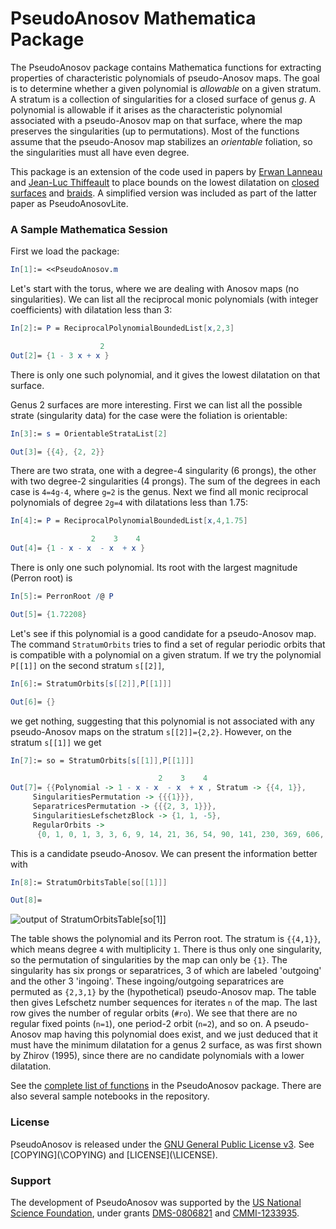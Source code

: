 # PseudoAnosov Mathematica Package

The PseudoAnosov package contains Mathematica functions for extracting
properties of characteristic polynomials of pseudo-Anosov maps.  The
goal is to determine whether a given polynomial is *allowable* on a
given stratum.  A stratum is a collection of singularities for a
closed surface of genus *g*.  A polynomial is allowable if it arises
as the characteristic polynomial associated with a pseudo-Anosov map
on that surface, where the map preserves the singularities (up to
permutations).  Most of the functions assume that the pseudo-Anosov
map stabilizes an *orientable* foliation, so the singularities must
all have even degree.

This package is an extension of the code used in papers by [Erwan
Lanneau][1] and [Jean-Luc Thiffeault][2] to place bounds on the lowest
dilatation on [closed surfaces][3] and [braids][4].  A simplified
version was included as part of the latter paper as PseudoAnosovLite.

### A Sample Mathematica Session

First we load the package:
```mathematica
In[1]:= <<PseudoAnosov.m
```
Let's start with the torus, where we are dealing with Anosov maps (no singularities).  We can list all the reciprocal monic polynomials (with integer coefficients) with dilatation less than 3:
```mathematica
In[2]:= P = ReciprocalPolynomialBoundedList[x,2,3]

                    2
Out[2]= {1 - 3 x + x }
```
There is only one such polynomial, and it gives the lowest dilatation on that surface.

Genus 2 surfaces are more interesting.  First we can list all the possible strate (singularity data) for the case were the foliation is orientable:
```mathematica
In[3]:= s = OrientableStrataList[2]

Out[3]= {{4}, {2, 2}}
```
There are two strata, one with a degree-4 singularity (6 prongs), the other with two degree-2 singularities (4 prongs).  The sum of the degrees in each case is `4=4g-4`, where `g=2` is the genus.  Next we find all monic reciprocal polynomials of degree `2g=4` with dilatations less than 1.75:
```mathematica
In[4]:= P = ReciprocalPolynomialBoundedList[x,4,1.75]

                  2    3    4
Out[4]= {1 - x - x  - x  + x }
```
There is only one such polynomial.  Its root with the largest magnitude (Perron root) is
```mathematica
In[5]:= PerronRoot /@ P

Out[5]= {1.72208}
```
Let's see if this polynomial is a good candidate for a pseudo-Anosov map.  The command `StratumOrbits` tries to find a set of regular periodic orbits that is compatible with a polynomial on a given stratum.  If we try the polynomial `P[[1]]` on the second stratum `s[[2]]`,
```mathematica
In[6]:= StratumOrbits[s[[2]],P[[1]]]

Out[6]= {}
```
we get nothing, suggesting that this polynomial is not associated with any pseudo-Anosov maps on the stratum `s[[2]]={2,2}`.  However, on the stratum `s[[1]]` we get
```mathematica
In[7]:= so = StratumOrbits[s[[1]],P[[1]]]

                                 2    3    4
Out[7]= {{Polynomial -> 1 - x - x  - x  + x , Stratum -> {{4, 1}},
     SingularitiesPermutation -> {{{1}}},
     SeparatricesPermutation -> {{{2, 3, 1}}},
     SingularitiesLefschetzBlock -> {1, 1, -5},
     RegularOrbits ->
      {0, 1, 0, 1, 3, 3, 6, 9, 14, 21, 36, 54, 90, 141, 230, 369, 606, 977, 1608, 2619, 4312, 7074, 11682, 19248, 31872, 52731, 87514, 145260, 241644, 402137, 670380, 1118187, 1867560, 3121221, 5221938, 8742312, 14648958, 24562068, 41214696, 69199515, 116263056, 195445504, 328749954, 553264722, 931601482, 1569414123, 2645169030, 4460292930, 7524259626, 12698241600}}}
```
This is a candidate pseudo-Anosov.  We can present the information better with
```mathematica
In[8]:= StratumOrbitsTable[so[[1]]]

Out[8]=
```
![output of StratumOrbitsTable[so[[1]]]](http://i62.tinypic.com/23w1dw0.png)

The table shows the polynomial and its Perron root.  The stratum is `{{4,1}}`, which means degree `4` with multiplicity `1`.  There is thus only one singularity, so the permutation of singularities by the map can only be `{1}`.  The singularity has six prongs or separatrices, 3 of which are labeled 'outgoing' and the other 3 'ingoing'.  These ingoing/outgoing separatrices are permuted as `{2,3,1}` by the (hypothetical) pseudo-Anosov map.  The table then gives Lefschetz number sequences for iterates `n` of the map.  The last row gives the number of regular orbits (`#ro`).  We see that there are no regular fixed points (`n=1`), one period-2 orbit (`n=2`), and so on.  A pseudo-Anosov map having this polynomial does exist, and we just deduced that it must have the minimum dilatation for a genus 2 surface, as was first shown by Zhirov (1995), since there are no candidate polynomials with a lower dilatation.

See the [complete list of functions](/functions.md/) in the PseudoAnosov package.  There are also several sample notebooks in the repository.

### License

PseudoAnosov is released under the [GNU General Public License v3][5].  See [COPYING](\COPYING\) and [LICENSE](\LICENSE\).

### Support

The development of PseudoAnosov was supported by the [US National Science Foundation][6], under grants [DMS-0806821][7] and [CMMI-1233935][8].

[1]: https://www-fourier.ujf-grenoble.fr/~lanneau/
[2]: http://www.math.wisc.edu/~jeanluc/
[3]: http://arxiv.org/abs/0905.1302 "On the minimum dilatation of pseudo-Anosov homeomorphisms on surfaces of small genus, Annales de l'Institut Fourier 61, 105–144, 2011"
[4]: http://arxiv.org/abs/1004.5344 "On the minimum dilatation of braids on the punctured disc, Geometriae Dedicata 152, 165–182, 2011."
[5]: http://www.gnu.org/licenses/gpl-3.0.html
[6]: http://www.nsf.gov
[7]: http://www.nsf.gov/awardsearch/showAward?AWD_ID=0806821
[8]: http://www.nsf.gov/awardsearch/showAward?AWD_ID=1233935
